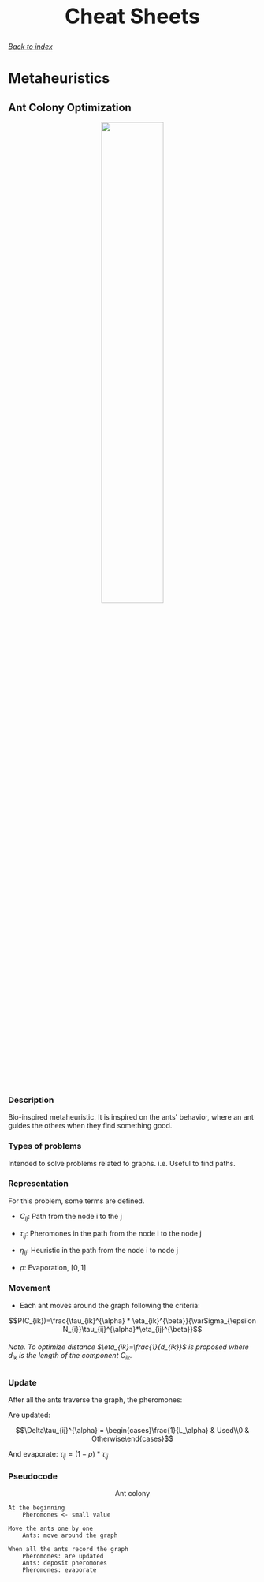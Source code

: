 <h1 align="center" style="font-size:3em">Cheat Sheets</h1>

###### [Back to index](https://github.com/LuisR-jpg/School/tree/master/Optimizaci%C3%B3n%20y%20Metaheur%C3%ADsticas%20II)

# Metaheuristics

## Ant Colony Optimization

<div align = "center">
    <img width = "50%" src = "https://github.com/LuisR-jpg/School/blob/master/Optimizaci%C3%B3n%20y%20Metaheur%C3%ADsticas%20II/data/AntColonyOptimization.gif?raw=true">
</div>

### Description
Bio-inspired metaheuristic. It is inspired on the ants' behavior, where an ant guides the others when they find something good.

### Types of problems
Intended to solve problems related to graphs. i.e. Useful to find paths.

### Representation
For this problem, some terms are defined. 

- $C_{ij}$: Path from the node i to the j

- $\tau_{ij}$: Pheromones in the path from the node i to the node j

- $\eta_{ij}$: Heuristic in the path from the node i to node j

- $\rho$: Evaporation, $[0, 1]$

### Movement

- Each ant moves around the graph following the criteria:

$$P(C_{ik})=\frac{\tau_{ik}^{\alpha} * \eta_{ik}^{\beta}}{\varSigma_{\epsilon N_{i}}\tau_{ij}^{\alpha}*\eta_{ij}^{\beta}}$$

###### Note. To optimize distance $\eta_{ik}=\frac{1}{d_{ik}}$ is proposed where $d_{ik}$ is the length of the component $C_{ik}$.

### Update

After all the ants traverse the graph, the pheromones:

Are updated:

$$\Delta\tau_{ij}^{\alpha} = \begin{cases}\frac{1}{L_\alpha} & Used\\0 & Otherwise\end{cases}$$

And evaporate: $\tau_{ij}=(1 - \rho)*\tau_{ij}$

### Pseudocode

<p align = "center">Ant colony</p>

```
At the beginning
    Pheromones <- small value

Move the ants one by one
    Ants: move around the graph

When all the ants record the graph
    Pheromones: are updated
    Ants: deposit pheromones
    Pheromones: evaporate 
```

